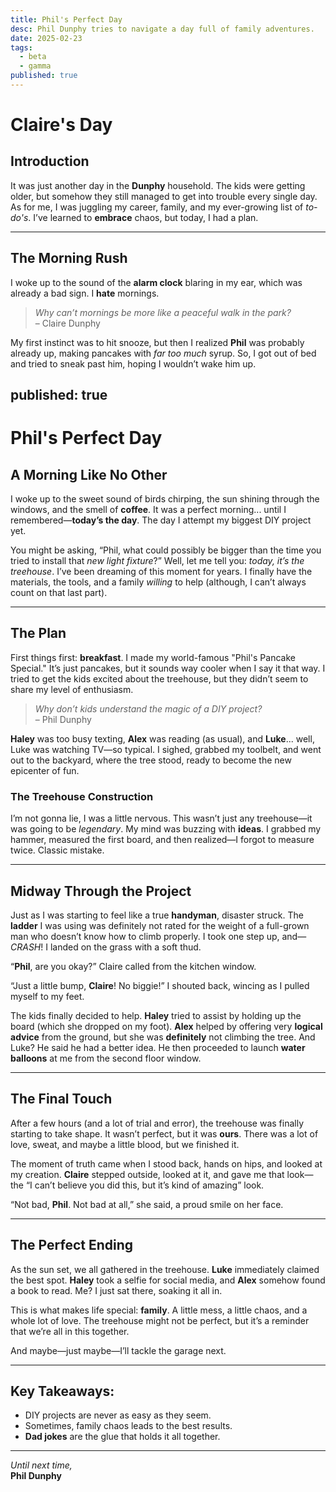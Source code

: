 ```yaml
---
title: Phil's Perfect Day
desc: Phil Dunphy tries to navigate a day full of family adventures.
date: 2025-02-23
tags:
  - beta
  - gamma
published: true
---
```


# Claire's Day

## Introduction

It was just another day in the **Dunphy** household. The kids were getting older, but somehow they still managed to get into trouble every single day. As for me, I was juggling my career, family, and my ever-growing list of _to-do's_. I’ve learned to **embrace** chaos, but today, I had a plan.

---

## The Morning Rush

I woke up to the sound of the **alarm clock** blaring in my ear, which was already a bad sign. I **hate** mornings.

> _Why can’t mornings be more like a peaceful walk in the park?_  
> – Claire Dunphy

My first instinct was to hit snooze, but then I realized **Phil** was probably already up, making pancakes with _far too much_ syrup. So, I got out of bed and tried to sneak past him, hoping I wouldn’t wake him up.

## published: true

# Phil's Perfect Day

## A Morning Like No Other

I woke up to the sweet sound of birds chirping, the sun shining through the windows, and the smell of **coffee**. It was a perfect morning... until I remembered—**today’s the day**. The day I attempt my biggest DIY project yet.

You might be asking, “Phil, what could possibly be bigger than the time you tried to install that _new light fixture_?” Well, let me tell you: _today, it’s the treehouse_. I’ve been dreaming of this moment for years. I finally have the materials, the tools, and a family _willing_ to help (although, I can’t always count on that last part).

---

## The Plan

First things first: **breakfast**. I made my world-famous "Phil's Pancake Special." It’s just pancakes, but it sounds way cooler when I say it that way. I tried to get the kids excited about the treehouse, but they didn’t seem to share my level of enthusiasm.

> _Why don’t kids understand the magic of a DIY project?_  
> – Phil Dunphy

**Haley** was too busy texting, **Alex** was reading (as usual), and **Luke**... well, Luke was watching TV—so typical. I sighed, grabbed my toolbelt, and went out to the backyard, where the tree stood, ready to become the new epicenter of fun.

### The Treehouse Construction

I’m not gonna lie, I was a little nervous. This wasn’t just any treehouse—it was going to be _legendary_. My mind was buzzing with **ideas**. I grabbed my hammer, measured the first board, and then realized—I forgot to measure twice. Classic mistake.

---

## Midway Through the Project

Just as I was starting to feel like a true **handyman**, disaster struck. The **ladder** I was using was definitely not rated for the weight of a full-grown man who doesn’t know how to climb properly. I took one step up, and—_CRASH_! I landed on the grass with a soft thud.

“**Phil**, are you okay?” Claire called from the kitchen window.

“Just a little bump, **Claire**! No biggie!” I shouted back, wincing as I pulled myself to my feet.

The kids finally decided to help. **Haley** tried to assist by holding up the board (which she dropped on my foot). **Alex** helped by offering very **logical advice** from the ground, but she was **definitely** not climbing the tree. And Luke? He said he had a better idea. He then proceeded to launch **water balloons** at me from the second floor window.

---

## The Final Touch

After a few hours (and a lot of trial and error), the treehouse was finally starting to take shape. It wasn’t perfect, but it was **ours**. There was a lot of love, sweat, and maybe a little blood, but we finished it.

The moment of truth came when I stood back, hands on hips, and looked at my creation. **Claire** stepped outside, looked at it, and gave me that look—the “I can’t believe you did this, but it’s kind of amazing” look.

“Not bad, **Phil**. Not bad at all,” she said, a proud smile on her face.

---

## The Perfect Ending

As the sun set, we all gathered in the treehouse. **Luke** immediately claimed the best spot. **Haley** took a selfie for social media, and **Alex** somehow found a book to read. Me? I just sat there, soaking it all in.

This is what makes life special: **family**. A little mess, a little chaos, and a whole lot of love. The treehouse might not be perfect, but it’s a reminder that we’re all in this together.

And maybe—just maybe—I’ll tackle the garage next.

---

## Key Takeaways:

- DIY projects are never as easy as they seem.
- Sometimes, family chaos leads to the best results.
- **Dad jokes** are the glue that holds it all together.

---

_Until next time,_  
**Phil Dunphy**
